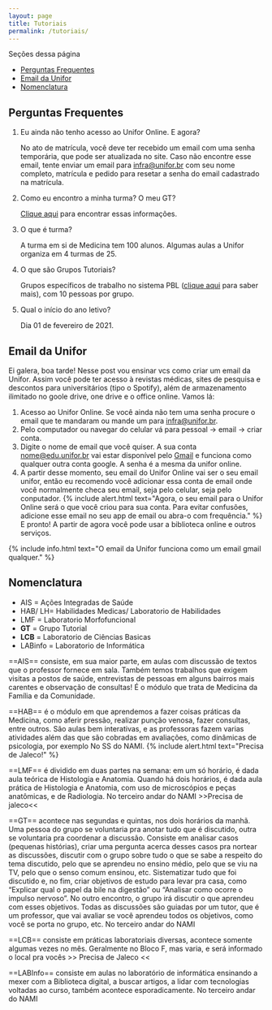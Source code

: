 ```yaml
---
layout: page
title: Tutoriais
permalink: /tutoriais/
---
```

Seções dessa página
- [Perguntas Frequentes](#perguntas-frequentes)
- [Email da Unifor](#email-da-unifor)
- [Nomenclatura](#nomenclatura)

## Perguntas Frequentes

 1. Eu ainda não tenho acesso ao Unifor Online. E agora?  

	No ato de matrícula, você deve ter recebido um email com uma senha temporária, que pode ser atualizada no site. Caso não encontre esse email, tente enviar um email para [infra@unifor.br](mailto:infra@unifor.br) com seu nome completo, matrícula e pedido para resetar a senha do email cadastrado na matrícula.
 1. Como eu encontro a minha turma? O meu GT?  

	 [Clique aqui](https://raw.githubusercontent.com/t30unifor/t30/master/turmas.pdf) para encontrar essas informações.
 1. O que é turma?  

	A turma em si de Medicina tem 100 alunos. Algumas aulas a Unifor organiza em 4 turmas de 25.
 1. O que são Grupos Tutoriais?  

	 Grupos específicos de trabalho no sistema PBL ([clique aqui](https://www.soulmedicina.com.br/noticia/25/conheca-o-metodo-pbl-na-medicina-/) para saber mais), com 10 pessoas por grupo. 
 1. Qual o início do ano letivo?  
	
	 Dia 01 de fevereiro de 2021.

## Email da Unifor

Ei galera, boa tarde! Nesse post vou ensinar vcs como criar um email da Unifor. Assim você pode ter acesso à revistas médicas, sites de pesquisa e descontos para universitários (tipo o Spotify), além de armazenamento ilimitado no goole drive, one drive e o office online.
Vamos lá:
1. Acesso ao Unifor Online. Se você ainda não tem uma senha procure o email que te mandaram ou mande um para [infra@unifor.br](mailto:infra@unifor.br).
1. Pelo computador ou navegar do celular vá para pessoal -> email -> criar conta.
1. Digite o nome de email que você quiser. A sua conta nome@edu.unifor.br vai estar disponível pelo [Gmail](gmail.com) e funciona como qualquer outra conta google. A senha é a mesma da unifor online.
1. A partir desse momento, seu email do Unifor Online vai ser o seu email unifor, então eu recomendo você adicionar essa conta de email onde você normalmente checa seu email, seja pelo celular, seja pelo conputador.
{% include alert.html text="Agora, o seu email para o Unifor Online será o que você criou para sua conta. Para evitar confusões, adicione esse email no seu app de email ou abra-o com frequência." %}
E pronto! A partir de agora você pode usar a biblioteca online e outros serviços.

{% include info.html text="O email da Unifor funciona como um email gmail qualquer." %}

## Nomenclatura

- AIS = Ações Integradas de Saúde 
- HAB/ LH= Habilidades Medicas/ Laboratorio de Habilidades
- LMF = Laboratorio Morfofuncional 
- **GT** = Grupo Tutorial
- **LCB** = Laboratorio de Ciências Basicas
- LABinfo = Laboratorio de Informática

==AIS== consiste, em sua maior parte, em aulas com discussão de textos que o professor fornece em sala. Também temos trabalhos que exigem visitas a postos de saúde, entrevistas de pessoas em alguns bairros mais carentes e observação de consultas! É o módulo que trata de Medicina da Família e da Comunidade.

==HAB== é o módulo em que aprendemos a fazer coisas práticas da Medicina, como aferir pressão, realizar punção venosa, fazer consultas, entre outros. São aulas bem interativas, e as professoras fazem varias atividades além das que são cobradas em avaliações, como dinâmicas de psicologia, por exemplo No SS do NAMI.
{% include alert.html text="Precisa de Jaleco!" %}


==LMF== é dividido em duas partes na semana: em um só horário, é dada aula teórica de Histologia e Anatomia. Quando há dois horários, é dada aula prática de Histologia e Anatomia, com uso de microscópios e peças anatômicas, e de Radiologia. No terceiro andar do NAMI >>Precisa de jaleco<< 

==GT== acontece nas segundas e quintas, nos dois horários da manhã. Uma pessoa do grupo se voluntaria pra anotar tudo que é discutido, outra se voluntaria pra coordenar a discussão. Consiste em analisar casos (pequenas histórias), criar uma pergunta acerca desses casos pra nortear as discussões, discutir com o grupo sobre tudo o que se sabe a respeito do tema discutido, pelo que se aprendeu no ensino médio, pelo que se viu na TV, pelo que o senso comum ensinou, etc. Sistematizar tudo que foi discutido e, no fim, criar objetivos de estudo para levar pra casa, como “Explicar qual o papel da bile na digestão” ou “Analisar como ocorre o impulso nervoso”. No outro encontro, o grupo irá discutir o que aprendeu com esses objetivos. Todas as discussões são guiadas por um tutor, que é um professor, que vai avaliar se você aprendeu todos os objetivos, como você se porta no grupo, etc. No terceiro andar do NAMI 

==LCB== consiste em práticas laboratoriais diversas, acontece somente algumas vezes no mês. Geralmente no Bloco F, mas varia, e será informado o local pra vocês >> Precisa de Jaleco <<

==LABInfo== consiste em aulas no laboratório de informática ensinando a mexer com a Biblioteca digital, a buscar artigos, a lidar com tecnologias voltadas ao curso, também acontece esporadicamente. No terceiro andar do NAMI
<!--stackedit_data:
eyJoaXN0b3J5IjpbLTIwNjA0MzQwOTksLTEwOTEyMDU3ODgsMT
ExNzUzNTUzMywxMzQ3MTEyMTI3LDg3MDAxNTc1NiwtNDI1MTU3
NzgwLC0yMDQ4NDY2MTI2XX0=
-->